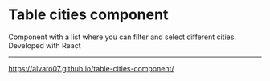 # Table cities component

Component with a list where you can filter and select different cities.
Developed with React

---

https://alvaro07.github.io/table-cities-component/
